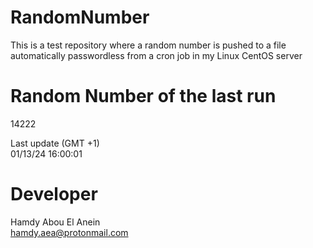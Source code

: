 # RandomNumber    
This is a test repository where a random number is pushed to a file automatically passwordless from a cron job in my Linux CentOS server    
# Random Number of the last run   
14222
      
Last update (GMT +1)    
01/13/24 16:00:01
# Developer    
Hamdy Abou El Anein   
hamdy.aea@protonmail.com
